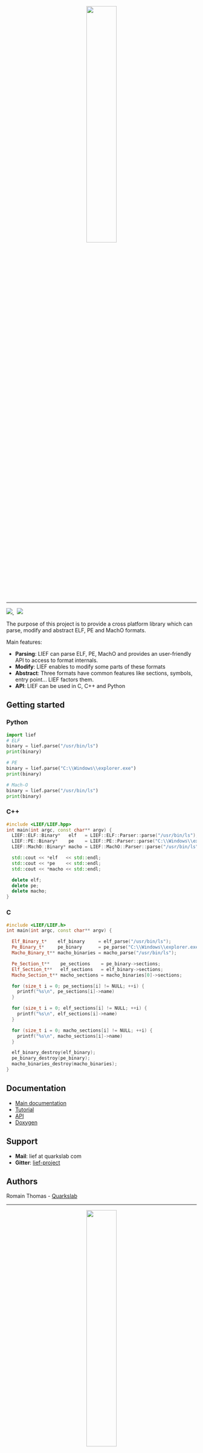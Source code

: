 <p align="center" >
<img width="40%" src="http://romainthomas.fr/logo_blue_with_name_500.png"/><br />
</p>
<hr>
<p>
  <a href="https://gitter.im/lief-project">
    <img src="https://img.shields.io/gitter/room/gitterHQ/gitter.svg">
  </a>
  &nbsp;
  <a href="https://travis-ci.org/lief-project/LIEF">
    <img src="https://travis-ci.org/lief-project/LIEF.svg?branch=master">
  </a>

</p>

The purpose of this project is to provide a cross platform library which can parse, modify and abstract ELF, PE and MachO formats.

Main features:

  * **Parsing**: LIEF can parse ELF, PE, MachO and provides an user-friendly API to access to format internals.
  * **Modify**: LIEF enables to modify some parts of these formats
  * **Abstract**: Three formats have common features like sections, symbols, entry point... LIEF factors them.
  * **API**: LIEF can be used in C, C++ and Python

## Getting started

### Python

```python
import lief
# ELF
binary = lief.parse("/usr/bin/ls")
print(binary)

# PE
binary = lief.parse("C:\\Windows\\explorer.exe")
print(binary)

# Mach-O
binary = lief.parse("/usr/bin/ls")
print(binary)

```

### C++

```cpp
#include <LIEF/LIEF.hpp>
int main(int argc, const char** argv) {
  LIEF::ELF::Binary*   elf   = LIEF::ELF::Parser::parse("/usr/bin/ls");
  LIEF::PE::Binary*    pe    = LIEF::PE::Parser::parse("C:\\Windows\\explorer.exe");
  LIEF::MachO::Binary* macho = LIEF::MachO::Parser::parse("/usr/bin/ls");

  std::cout << *elf   << std::endl;
  std::cout << *pe    << std::endl;
  std::cout << *macho << std::endl;

  delete elf;
  delete pe;
  delete macho;
}
```

### C

```cpp
#include <LIEF/LIEF.h>
int main(int argc, const char** argv) {

  Elf_Binary_t*    elf_binary     = elf_parse("/usr/bin/ls");
  Pe_Binary_t*     pe_binary      = pe_parse("C:\\Windows\\explorer.exe");
  Macho_Binary_t** macho_binaries = macho_parse("/usr/bin/ls");

  Pe_Section_t**    pe_sections    = pe_binary->sections;
  Elf_Section_t**   elf_sections   = elf_binary->sections;
  Macho_Section_t** macho_sections = macho_binaries[0]->sections;

  for (size_t i = 0; pe_sections[i] != NULL; ++i) {
    printf("%s\n", pe_sections[i]->name)
  }

  for (size_t i = 0; elf_sections[i] != NULL; ++i) {
    printf("%s\n", elf_sections[i]->name)
  }

  for (size_t i = 0; macho_sections[i] != NULL; ++i) {
    printf("%s\n", macho_sections[i]->name)
  }

  elf_binary_destroy(elf_binary);
  pe_binary_destroy(pe_binary);
  macho_binaries_destroy(macho_binaries);
}

```
## Documentation

* [Main documentation](http://lief.quarkslab.com/doc/index.html)
* [Tutorial](http://lief.quarkslab.com/doc/tutorials/index.html)
* [API](http://lief.quarkslab.com/doc/api/index.html)
* [Doxygen](http://lief.quarkslab.com/doxygen/index.html)

## Support

* **Mail**: lief at quarkslab com
* **Gitter**: [lief-project](https://gitter.im/lief-project)

## Authors

Romain Thomas - [Quarkslab](https://www.quarkslab.com)

<hr />
<p align="center" >
<img width="40%" src="http://lief.quarkslab.com/resources/QB-big.png"/>
</p>


